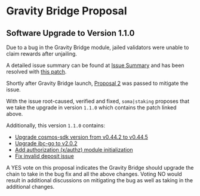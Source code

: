 # Gravity Bridge Proposal
## Software Upgrade to Version 1.1.0

Due to a bug in the Gravity Bridge module, jailed validators were unable to claim rewards after unjailing.

A detailed issue summary can be found at [Issue Summary](https://github.com/Gravity-Bridge/Gravity-Docs/blob/main/docs/updates/informational-dec-26-2021.md) and has been resolved with [this patch](https://github.com/Gravity-Bridge/Gravity-Bridge/commit/146b11fcfd8d6c4dcb541507d634839f37e0cce8).

Shortly after Gravity Bridge launch, [Proposal 2](https://commonwealth.im/gravity-bridge/proposal/cosmosproposal/2-softer-slashingjailing-bug-fix) was passed to mitigate the issue.

With the issue root-caused, verified and fixed, `soma|staking` proposes that we take the upgrade in version `1.1.0` which contains the patch linked above.

Additionally, this version `1.1.0` contains:
* [Upgrade cosmos-sdk version from v0.44.2 to v0.44.5](https://github.com/Gravity-Bridge/Gravity-Bridge/pull/5)
* [Upgrade ibc-go to v2.0.2](https://github.com/Gravity-Bridge/Gravity-Bridge/pull/6)
* [Add authorization (x/authz) module initialization](https://github.com/Gravity-Bridge/Gravity-Bridge/pull/7)
* [Fix invalid deposit issue](https://github.com/Gravity-Bridge/Gravity-Bridge/pull/10)

A YES vote on this proposal indicates the Gravity Bridge should upgrade the chain to take in the bug fix and all the above changes.  Voting NO would result in additional discussions on mitigating the bug as well as taking in the additional changes.

